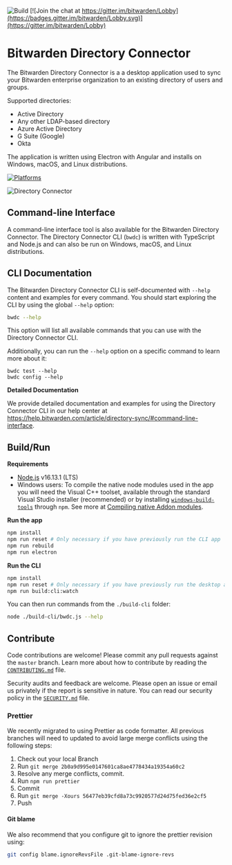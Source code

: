 ![Build](https://github.com/bitwarden/directory-connector/workflows/Build/badge.svg)
[![Join the chat at https://gitter.im/bitwarden/Lobby](https://badges.gitter.im/bitwarden/Lobby.svg)](https://gitter.im/bitwarden/Lobby)

# Bitwarden Directory Connector

The Bitwarden Directory Connector is a a desktop application used to sync your Bitwarden enterprise organization to an existing directory of users and groups.

Supported directories:

- Active Directory
- Any other LDAP-based directory
- Azure Active Directory
- G Suite (Google)
- Okta

The application is written using Electron with Angular and installs on Windows, macOS, and Linux distributions.

[![Platforms](https://imgur.com/SLv9paA.png "Windows, macOS, and Linux")](https://help.bitwarden.com/article/directory-sync/#download-and-install)

![Directory Connector](https://raw.githubusercontent.com/bitwarden/brand/master/screenshots/directory-connector-macos.png "Dashboard")

## Command-line Interface

A command-line interface tool is also available for the Bitwarden Directory Connector. The Directory Connector CLI (`bwdc`) is written with TypeScript and Node.js and can also be run on Windows, macOS, and Linux distributions.

## CLI Documentation

The Bitwarden Directory Connector CLI is self-documented with `--help` content and examples for every command. You should start exploring the CLI by using the global `--help` option:

```bash
bwdc --help
```

This option will list all available commands that you can use with the Directory Connector CLI.

Additionally, you can run the `--help` option on a specific command to learn more about it:

```
bwdc test --help
bwdc config --help
```

**Detailed Documentation**

We provide detailed documentation and examples for using the Directory Connector CLI in our help center at https://help.bitwarden.com/article/directory-sync/#command-line-interface.

## Build/Run

**Requirements**

- [Node.js](https://nodejs.org) v16.13.1 (LTS)
- Windows users: To compile the native node modules used in the app you will need the Visual C++ toolset, available through the standard Visual Studio installer (recommended) or by installing [`windows-build-tools`](https://github.com/felixrieseberg/windows-build-tools) through `npm`. See more at [Compiling native Addon modules](https://github.com/Microsoft/nodejs-guidelines/blob/master/windows-environment.md#compiling-native-addon-modules).

**Run the app**

```bash
npm install
npm run reset # Only necessary if you have previously run the CLI app
npm run rebuild
npm run electron
```

**Run the CLI**

```bash
npm install
npm run reset # Only necessary if you have previously run the desktop app
npm run build:cli:watch
```

You can then run commands from the `./build-cli` folder:

```bash
node ./build-cli/bwdc.js --help
```

## Contribute

Code contributions are welcome! Please commit any pull requests against the `master` branch. Learn more about how to contribute by reading the [`CONTRIBUTING.md`](CONTRIBUTING.md) file.

Security audits and feedback are welcome. Please open an issue or email us privately if the report is sensitive in nature. You can read our security policy in the [`SECURITY.md`](SECURITY.md) file.

### Prettier

We recently migrated to using Prettier as code formatter. All previous branches will need to updated to avoid large merge conflicts using the following steps:

1. Check out your local Branch
2. Run `git merge 2b0a9d995e0147601ca8ae4778434a19354a60c2`
3. Resolve any merge conflicts, commit.
4. Run `npm run prettier`
5. Commit
6. Run `git merge -Xours 56477eb39cfd8a73c9920577d24d75fed36e2cf5`
7. Push

#### Git blame

We also recommend that you configure git to ignore the prettier revision using:

```bash
git config blame.ignoreRevsFile .git-blame-ignore-revs
```
